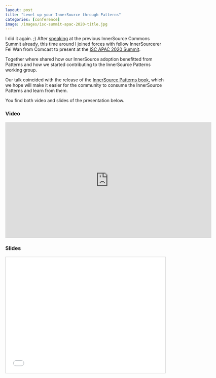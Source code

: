 ```yaml
---
layout: post
title: "Level up your InnerSource through Patterns"
categories: [conference]
image: /images/isc-summit-apac-2020-title.jpg
---
```


I did it again. ;) After [speaking](https://spier.hu/2020/09/presenting-at-the-innersource-commons-2020-fall-summit) at the previous InnerSource Commons Summit already, this time around I joined forces with fellow InnerSourcerer Fei Wan from Comcast to present at the [ISC APAC 2020 Summit](https://eventyay.com/e/3dbaaa50).

Together where shared how our InnerSource adoption benefitted from Patterns and how we started contributing to the InnerSource Patterns working group. 

Our talk coincided with the release of the [InnerSource Patterns book](https://innersourcecommons.gitbook.io/innersource-patterns), which we hope will make it easier for the community to consume the InnerSource Patterns  and learn from them. 

You find both video and slides of the presentation below.

### Video

<iframe width="650" height="365" src="https://www.youtube.com/embed/vSCR13LF6Ww" frameborder="0" allow="accelerometer; autoplay; encrypted-media; gyroscope; picture-in-picture" allowfullscreen></iframe>

### Slides

<iframe src="//www.slideshare.net/slideshow/embed_code/key/AtnCZ9Sep9EMEi" width="650" height="365" frameborder="0" marginwidth="0" marginheight="0" scrolling="no" style="border:1px solid #CCC; border-width:1px; margin-bottom:5px; max-width: 100%;" allowfullscreen> </iframe> 
